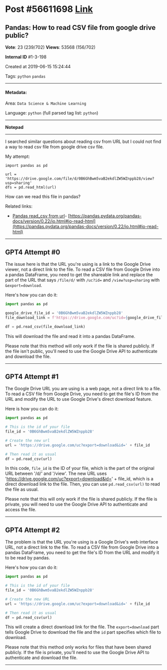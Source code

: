 
# Post \#56611698 [Link](https://stackoverflow.com/questions/56611698/)

## Pandas: How to read CSV file from google drive public?

**Vote**: 23 (239/702) **Views**: 53568 (156/702) 

**Internal ID** \#1-3-198

Created at 2019-06-15 15:24:44

Tags: `python` `pandas`

----------

#### Metadata:

Area: `Data Science & Machine Learning`

Language: `python` (full parsed tag list: `python`)

----------

**Notepad**


----------

I searched similar questions about reading csv from URL but I could not find a way to read csv file from google drive csv file.

My attempt:

```
import pandas as pd

url = 'https://drive.google.com/file/d/0B6GhBwm5vaB2ekdlZW5WZnppb28/view?usp=sharing'
dfs = pd.read_html(url)
```


How can we read this file in pandas?

Related links:  

- [Pandas read_csv from url](https://stackoverflow.com/questions/32400867/pandas-read-csv-from-url)- [https://pandas.pydata.org/pandas-docs/version/0.22/io.html#io-read-html](https://pandas.pydata.org/pandas-docs/version/0.22/io.html#io-read-html)


----------
        
## GPT4 Attempt \#0

The issue here is that the URL you're using is a link to the Google Drive viewer, not a direct link to the file. To read a CSV file from Google Drive into a pandas DataFrame, you need to get the shareable link and replace the part of the URL that says `/file/d/` with `/uc?id=` and `/view?usp=sharing` with `&export=download`.

Here's how you can do it:

```python
import pandas as pd

google_drive_file_id = '0B6GhBwm5vaB2ekdlZW5WZnppb28'
file_download_link = f'https://drive.google.com/uc?id={google_drive_file_id}&export=download'

df = pd.read_csv(file_download_link)
```

This will download the file and read it into a pandas DataFrame. 

Please note that this method will only work if the file is shared publicly. If the file isn't public, you'll need to use the Google Drive API to authenticate and download the file.

--------

## GPT4 Attempt \#1

The Google Drive URL you are using is a web page, not a direct link to a file. To read a CSV file from Google Drive, you need to get the file's ID from the URL and modify the URL to use Google Drive's direct download feature.

Here is how you can do it:

```python
import pandas as pd

# This is the id of your file
file_id = '0B6GhBwm5vaB2ekdlZW5WZnppb28'

# Create the new url
url = 'https://drive.google.com/uc?export=download&id=' + file_id

# Then read it as usual
df = pd.read_csv(url)
```

In this code, `file_id` is the ID of your file, which is the part of the original URL between '/d/' and '/view'. The new URL uses 'https://drive.google.com/uc?export=download&id=' + file_id, which is a direct download link to the file. Then, you can use `pd.read_csv(url)` to read the file as usual.

Please note that this will only work if the file is shared publicly. If the file is private, you will need to use the Google Drive API to authenticate and access the file.

--------

## GPT4 Attempt \#2

The problem is that the URL you're using is a Google Drive's web interface URL, not a direct link to the file. To read a CSV file from Google Drive into a pandas DataFrame, you need to get the file's ID from the URL and modify it to be read by pandas.

Here's how you can do it:

```python
import pandas as pd

# This is the id of your file
file_id = '0B6GhBwm5vaB2ekdlZW5WZnppb28'

# Create the new URL
url = 'https://drive.google.com/uc?export=download&id=' + file_id

# Then read it as usual
df = pd.read_csv(url)
```

This will create a direct download link for the file. The `export=download` part tells Google Drive to download the file and the `id` part specifies which file to download.

Please note that this method only works for files that have been shared publicly. If the file is private, you'll need to use the Google Drive API to authenticate and download the file.

--------
